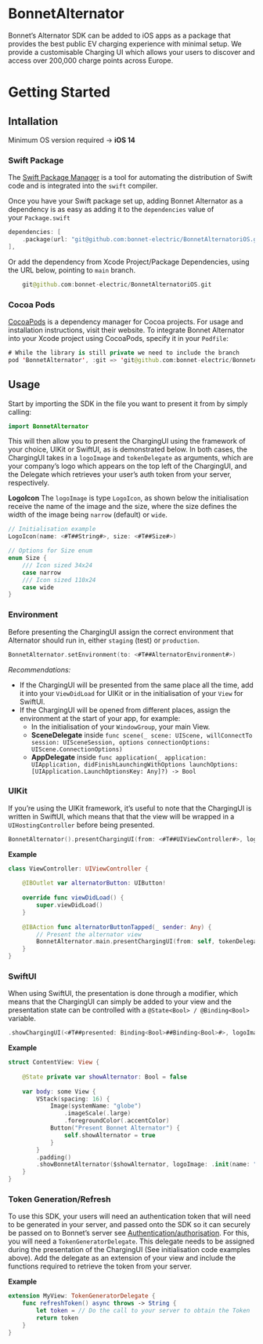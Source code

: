 # BonnetAlternator

Bonnet’s Alternator SDK can be added to iOS apps as a package that provides the best public EV charging experience with minimal setup. We provide a customisable Charging UI which allows your users to discover and access over 200,000 charge points across Europe.

# Getting Started

## Intallation

Minimum OS version required -> **iOS 14**

### Swift Package

The [Swift Package Manager](https://swift.org/package-manager/) is a tool for automating the distribution of Swift code and is integrated into the `swift` compiler.

Once you have your Swift package set up, adding Bonnet Alternator as a dependency is as easy as adding it to the `dependencies` value of your `Package.swift`

```swift
dependencies: [
    .package(url: "git@github.com:bonnet-electric/BonnetAlternatoriOS.git", branch: "main")
],
```

Or add the dependency from Xcode Project/Package Dependencies, using the URL below, pointing to `main` branch.

```swift
    git@github.com:bonnet-electric/BonnetAlternatoriOS.git
```

### Cocoa Pods

[CocoaPods](https://cocoapods.org/) is a dependency manager for Cocoa projects. For usage and installation instructions, visit their website. To integrate Bonnet Alternator into your Xcode project using CocoaPods, specify it in your `Podfile`:

```swift
# While the library is still private we need to include the branch
pod 'BonnetAlternator', :git => 'git@github.com:bonnet-electric/BonnetAlternatoriOS.git', :branch => 'main'
```

## Usage

Start by importing the SDK in the file you want to present it from by simply calling:

```swift
import BonnetAlternator
```

This will then allow you to present the ChargingUI using the framework of your choice, UIKit or SwiftUI, as is demonstrated below. In both cases, the ChargingUI takes in a `logoImage` and `tokenDelegate` as arguments, which are your company’s logo which appears on the top left of the ChargingUI, and the Delegate which retrieves your user’s auth token from your server, respectively.

**LogoIcon**
The `logoImage` is type `LogoIcon`, as shown below the initialisation receive the name of the image and the size, where the size defines the width of the image being `narrow` (default) or `wide`.

```swift
// Initialisation example
LogoIcon(name: <#T##String#>, size: <#T##Size#>)

// Options for Size enum
enum Size {
    /// Icon sized 34x24
    case narrow
    /// Icon sized 110x24
    case wide
}
```

### Environment
Before presenting the ChargingUI assign the correct environment that Alternator should run in, either `staging` (test) or `production`.

```swift
BonnetAlternator.setEnvironment(to: <#T##AlternatorEnvironment#>)
```
*Recommendations:*
- If the ChargingUI will be presented from the same place all the time, add it into your `ViewDidLoad` for UIKit or in the initialisation of your `View` for SwiftUI.
- If the ChargingUI will be opened from different places, assign the environment at the start of your app, for example: 
    - In the initialisation of your `WindowGroup`, your main View.
    - **SceneDelegate** inside `func scene(_ scene: UIScene, willConnectTo session: UISceneSession, options connectionOptions: UIScene.ConnectionOptions)`
    - **AppDelegate** inside `func application(_ application: UIApplication, didFinishLaunchingWithOptions launchOptions: [UIApplication.LaunchOptionsKey: Any]?) -> Bool`

### UIKit
If you’re using the UIKit framework, it’s useful to note that the ChargingUI is written in SwiftUI, which means that that the view will be wrapped in a `UIHostingController` before being presented.

```swift
BonnetAlternator().presentChargingUI(from: <#T##UIViewController#>, logoImage: <#T##LogoIcon?#>, tokenDelegate: <#T##TokenGeneratorDelegate?#>)
```

**Example**
```swift
class ViewController: UIViewController {
    
    @IBOutlet var alternatorButton: UIButton!
    
    override func viewDidLoad() {
        super.viewDidLoad()
    }
    
    @IBAction func alternatorButtonTapped(_ sender: Any) {
        // Present the alternator view
        BonnetAlternator.main.presentChargingUI(from: self, tokenDelegate: self)
    }
}
```

### SwiftUI
When using SwiftUI, the presentation is done through a modifier, which means that the ChargingUI can simply be added to your view and the presentation state can be controlled with a `@State<Bool> / @Binding<Bool>` variable.

```swift
.showChargingUI(<#T##presented: Binding<Bool>##Binding<Bool>#>, logoImageName: <#T##String?#>, tokenDelegate: <#T##TokenGeneratorDelegate?#>)
```

**Example**
```swift
struct ContentView: View {
    
    @State private var showAlternator: Bool = false
    
    var body: some View {
        VStack(spacing: 16) {
            Image(systemName: "globe")
                .imageScale(.large)
                .foregroundColor(.accentColor)
            Button("Present Bonnet Alternator") {
                self.showAlternator = true
            }
        }
        .padding()
        .showBonnetAlternator($showAlternator, logoImage: .init(name: "bonnet.logo"), tokenDelegate: nil)
    }
}
```

### Token Generation/Refresh

To use this SDK, your users will need an authentication token that will need to be generated in your server, and passed onto the SDK so it can securely be passed on to Bonnet’s server see [Authentication/authorisation](https://www.notion.so/Authentication-authorisation-6a391f45fffc46e9a09dff6f8e683b85?pvs=21). For this, you will need a `TokenGeneratorDelegate`.
This delegate needs to be assigned during the presentation of the ChargingUI (See initialisation code examples above).
Add the delegate as an extension of your view and include the functions required to retrieve the token from your server.

**Example**
```swift
extension MyView: TokenGeneratorDelegate {
    func refreshToken() async throws -> String {
        let token = // Do the call to your server to obtain the Token
        return token
    }
}
```
